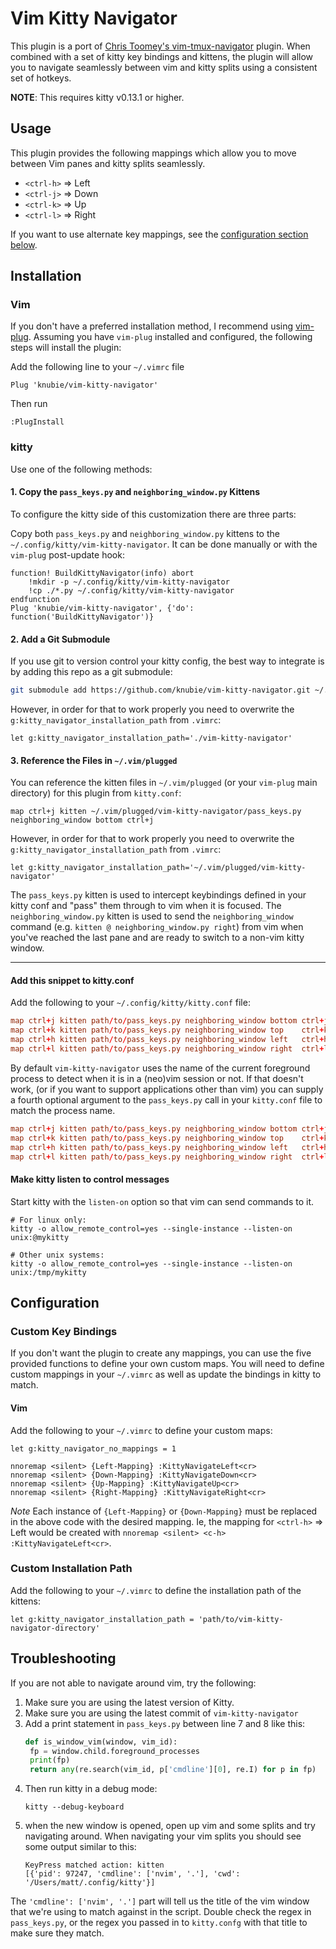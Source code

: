 Vim Kitty Navigator
==================

This plugin is a port of [Chris Toomey's vim-tmux-navigator](https://github.com/christoomey/vim-tmux-navigator) plugin. When combined with a set of kitty
key bindings and kittens, the plugin will allow you to navigate seamlessly between vim and kitty splits using a consistent set of hotkeys.

**NOTE**: This requires kitty v0.13.1 or higher.

Usage
-----

This plugin provides the following mappings which allow you to move between
Vim panes and kitty splits seamlessly.

- `<ctrl-h>` => Left
- `<ctrl-j>` => Down
- `<ctrl-k>` => Up
- `<ctrl-l>` => Right

If you want to use alternate key mappings, see the [configuration section below](https://github.com/knubie/vim-kitty-navigator#custom-key-bindings).

Installation
------------

### Vim

If you don't have a preferred installation method, I recommend using [vim-plug](https://github.com/junegunn/vim-plug).
Assuming you have `vim-plug` installed and configured, the following steps will
install the plugin:

Add the following line to your `~/.vimrc` file

``` vim
Plug 'knubie/vim-kitty-navigator'
```

Then run

```
:PlugInstall
```

### kitty

Use one of the following methods:

#### 1. Copy the `pass_keys.py` and `neighboring_window.py` Kittens

To configure the kitty side of this customization there are three parts:

Copy both `pass_keys.py` and `neighboring_window.py` kittens to the `~/.config/kitty/vim-kitty-navigator`. It can be done manually or with the `vim-plug` post-update hook:

``` vim
function! BuildKittyNavigator(info) abort
    !mkdir -p ~/.config/kitty/vim-kitty-navigator
    !cp ./*.py ~/.config/kitty/vim-kitty-navigator
endfunction
Plug 'knubie/vim-kitty-navigator', {'do': function('BuildKittyNavigator')}
```

#### 2. Add a Git Submodule

If you use git to version control your kitty config, the best way to integrate is by adding this repo as a git submodule:

```bash
git submodule add https://github.com/knubie/vim-kitty-navigator.git ~/.config/kitty/vim-kitty-navigator
```

However, in order for that to work properly you need to overwrite the `g:kitty_navigator_installation_path` from `.vimrc`:

```vim
let g:kitty_navigator_installation_path='./vim-kitty-navigator'
```

#### 3. Reference the Files in `~/.vim/plugged`

You can reference the kitten files in `~/.vim/plugged` (or your `vim-plug` main directory) for this plugin from `kitty.conf`:
```
map ctrl+j kitten ~/.vim/plugged/vim-kitty-navigator/pass_keys.py neighboring_window bottom ctrl+j
```

However, in order for that to work properly you need to overwrite the `g:kitty_navigator_installation_path` from `.vimrc`:

```vim
let g:kitty_navigator_installation_path='~/.vim/plugged/vim-kitty-navigator'
```

The `pass_keys.py` kitten is used to intercept keybindings defined in your kitty conf and "pass" them through to vim when it is focused. The `neighboring_window.py` kitten is used to send the `neighboring_window` command (e.g. `kitten @ neighboring_window.py right`) from vim when you've reached the last pane and are ready to switch to a non-vim kitty window.

-----

#### Add this snippet to kitty.conf

Add the following to your `~/.config/kitty/kitty.conf` file:

```conf
map ctrl+j kitten path/to/pass_keys.py neighboring_window bottom ctrl+j
map ctrl+k kitten path/to/pass_keys.py neighboring_window top    ctrl+k
map ctrl+h kitten path/to/pass_keys.py neighboring_window left   ctrl+h
map ctrl+l kitten path/to/pass_keys.py neighboring_window right  ctrl+l
```

By default `vim-kitty-navigator` uses the name of the current foreground process to detect when it is in a (neo)vim session or not. If that doesn't work, (or if you want to support applications other than vim) you can supply a fourth optional argument to the `pass_keys.py` call in your `kitty.conf` file to match the process name. 

```conf
map ctrl+j kitten path/to/pass_keys.py neighboring_window bottom ctrl+j "^.* - nvim$"
map ctrl+k kitten path/to/pass_keys.py neighboring_window top    ctrl+k "^.* - nvim$"
map ctrl+h kitten path/to/pass_keys.py neighboring_window left   ctrl+h "^.* - nvim$"
map ctrl+l kitten path/to/pass_keys.py neighboring_window right  ctrl+l "^.* - nvim$"
```

#### Make kitty listen to control messages

Start kitty with the `listen-on` option so that vim can send commands to it.

```
# For linux only:
kitty -o allow_remote_control=yes --single-instance --listen-on unix:@mykitty

# Other unix systems:
kitty -o allow_remote_control=yes --single-instance --listen-on unix:/tmp/mykitty
```

Configuration
-------------

### Custom Key Bindings

If you don't want the plugin to create any mappings, you can use the five
provided functions to define your own custom maps. You will need to define
custom mappings in your `~/.vimrc` as well as update the bindings in kitty to
match.

#### Vim

Add the following to your `~/.vimrc` to define your custom maps:

``` vim
let g:kitty_navigator_no_mappings = 1

nnoremap <silent> {Left-Mapping} :KittyNavigateLeft<cr>
nnoremap <silent> {Down-Mapping} :KittyNavigateDown<cr>
nnoremap <silent> {Up-Mapping} :KittyNavigateUp<cr>
nnoremap <silent> {Right-Mapping} :KittyNavigateRight<cr>
```

*Note* Each instance of `{Left-Mapping}` or `{Down-Mapping}` must be replaced
in the above code with the desired mapping. Ie, the mapping for `<ctrl-h>` =>
Left would be created with `nnoremap <silent> <c-h> :KittyNavigateLeft<cr>`.

### Custom Installation Path

Add the following to your `~/.vimrc` to define the installation path of the kittens:

```vim
let g:kitty_navigator_installation_path = 'path/to/vim-kitty-navigator-directory'
```

Troubleshooting
---------------

If you are not able to navigate around vim, try the following:

1. Make sure you are using the latest version of Kitty.
1. Make sure you are using the latest commit of `vim-kitty-navigator`
1. Add a print statement in `pass_keys.py` between line 7 and 8 like this:
   ```python
   def is_window_vim(window, vim_id):
    fp = window.child.foreground_processes
    print(fp)
    return any(re.search(vim_id, p['cmdline'][0], re.I) for p in fp)
    ```
1. Then run kitty in a debug mode:
   ```
   kitty --debug-keyboard
   ```
1. when the new window is opened, open up vim and some splits and try navigating around. When navigating your vim splits you should see some output similar to this:
   ```
   KeyPress matched action: kitten
   [{'pid': 97247, 'cmdline': ['nvim', '.'], 'cwd': '/Users/matt/.config/kitty'}]
   ```
The `'cmdline': ['nvim', '.']` part will tell us the title of the vim window that we're using to match against in the script. Double check the regex in `pass_keys.py`, or the regex you passed in to `kitty.confg` with that title to make sure they match.
